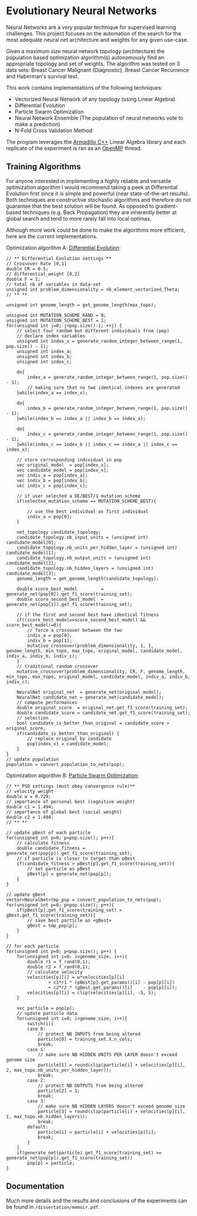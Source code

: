 # Evolutionary Neural Networks

Neural Networks are a very popular technique for supervised learning challenges. This project focuses on the automation of the search for the most adequate neural net architecture and weights for any given use-case. 

Given a maximum size neural network topology (architecture) the population based optimization algorithm(s) autonomously find an appropriate topology and set of weights. The algorithm was tested on 3 data sets: Breast Cancer Malignant (Diagnostic), Breast Cancer Recurrence and Haberman's survival test.

This work contains implementations of the following techniques:
 - Vectorized Neural Network of any topology (using Linear Algebra)
 - Differential Evolution
 - Particle Swarm Optimization
 - Neural Network Ensemble (The population of neural networks vote to make a prediction)
 - N-Fold Cross Validation Method

The program leverages the [Armadillo C++](http://arma.sourceforge.net/) Linear Algebra library and each replicate of the experiment is ran as an [OpenMP](http://openmp.org/wp/) thread.



## Training Algorithms

For anyone interested in implementing a highly reliable and versatile optimization algorithm I would recommend taking a peek at Differential Evolution first since it is simple and powerful (near state-of-the-art results). Both techniques are constructive stochastic algorithms and therefore do not guarantee that the best solution will be found. As opposed to gradient-based techniques (e.g. Back Propagation) they are inherently better at global search and tend to more rarely fall into local optimas. 

Although more work could be done to make the algorithms more efficient, here are the current implementations.

Optimization algorithm A: [Differential Evolution](https://en.wikipedia.org/wiki/Differential_evolution):

```
// ** Differential Evolution settings **
// Crossover Rate [0,1]
double CR = 0.5;
// differential_weight [0,2]
double F = 1;
// total nb of variables in data-set
unsigned int problem_dimensionality = nb_element_vectorized_Theta;    
// ** **

unsigned int genome_length = get_genome_length(max_topo);

unsigned int MUTATION_SCHEME_RAND = 0;
unsigned int MUTATION_SCHEME_BEST = 1;
for(unsigned int j=0; j<pop.size()-1; ++j) {
    // select four random but different individuals from (pop)
    // declare index variables
    unsigned int index_x = generate_random_integer_between_range(1, pop.size() - 1);
    unsigned int index_a;
    unsigned int index_b;
    unsigned int index_c;

    do{
        index_a = generate_random_integer_between_range(1, pop.size() - 1);
        // making sure that no two identical indexes are generated
    }while(index_a == index_x);

    do{
        index_b = generate_random_integer_between_range(1, pop.size() - 1);
    }while(index_b == index_a || index_b == index_x);

    do{
        index_c = generate_random_integer_between_range(1, pop.size() - 1);
    }while(index_c == index_b || index_c == index_a || index_c == index_x);

    // store corresponding individual in pop
    vec original_model  = pop[index_x];
    vec candidate_model = pop[index_x];
    vec indiv_a = pop[index_a];
    vec indiv_b = pop[index_b];
    vec indiv_c = pop[index_c];

    // if user selected a DE/BEST/1 mutation scheme
    if(selected_mutation_scheme == MUTATION_SCHEME_BEST){

        // use the best individual as first individual
        indiv_a = pop[0];
    }

    net_topology candidate_topology;
    candidate_topology.nb_input_units = (unsigned int) candidate_model[0];
    candidate_topology.nb_units_per_hidden_layer = (unsigned int) candidate_model[1];
    candidate_topology.nb_output_units = (unsigned int) candidate_model[2];
    candidate_topology.nb_hidden_layers = (unsigned int) candidate_model[3];
    genome_length = get_genome_length(candidate_topology);

    double score_best_model         = generate_net(pop[0]).get_f1_score(training_set);
    double score_second_best_model  = generate_net(pop[1]).get_f1_score(training_set);

    // if the first and second best have identical fitness
    if((score_best_model==score_second_best_model) && score_best_model!=0){
        // force a crossover between the two
        indiv_a = pop[0];
        indiv_b = pop[1];
        mutative_crossover(problem_dimensionality, 1, 1, genome_length, min_topo, max_topo, original_model, candidate_model, indiv_a, indiv_b, indiv_c);
    }
    // traditional random crossover
    mutative_crossover(problem_dimensionality, CR, F, genome_length, min_topo, max_topo, original_model, candidate_model, indiv_a, indiv_b, indiv_c);

    NeuralNet original_net  = generate_net(original_model);
    NeuralNet candidate_net = generate_net(candidate_model);
    // compute performances
    double original_score  = original_net.get_f1_score(training_set);
    double candidate_score = candidate_net.get_f1_score(training_set);
    // selection
    bool candidate_is_better_than_original = candidate_score > original_score;
    if(candidate_is_better_than_original) {
        // replace original by candidate
        pop[index_x] = candidate_model;
    }
}
// update population
population = convert_population_to_nets(pop);
```



Optimization algorithm B: [Particle Swarm Optimization](https://en.wikipedia.org/wiki/Particle_swarm_optimization):

```
// ** PSO settings (must obey convergence rule)**
// velocity weight
double w = 0.729;
// importance of personal best (cognitive weight)
double c1 = 1.494;
// importance of global best (social weight)
double c2 = 1.494;
// ** **

// update pBest of each particle
for(unsigned int p=0; p<pop.size(); p++){
    // calculate fitness
    double candidate_fitness = generate_net(pop[p]).get_f1_score(training_set);
    // if particle is closer to target than pBest
    if(candidate_fitness > pBest[p].get_f1_score(training_set)){
        // set particle as pBest
        pBest[p] = generate_net(pop[p]);
    }
}

// update gBest
vector<NeuralNet>tmp_pop = convert_population_to_nets(pop);
for(unsigned int p=0; p<pop.size(); p++){
    if(pBest[p].get_f1_score(training_set) > gBest.get_f1_score(training_set)){
        // save best particle as <gBest>
        gBest = tmp_pop[p];
    }
}

// for each particle
for(unsigned int p=0; p<pop.size(); p++) {
    for(unsigned int i=0; i<genome_size; i++){
        double r1 = f_rand(0,1);
        double r2 = f_rand(0,1);
        // calculate velocity
        velocities[p][i] = w*velocities[p][i]
                + c1*r1 * (pBest[p].get_params()[i] - pop[p][i])
                + c2*r2 * (gBest.get_params()[i]    - pop[p][i]);
        velocities[p][i] = clip(velocities[p][i], -5, 5);
    }

    vec particle = pop[p];
    // update particle data
    for(unsigned int i=0; i<genome_size; i++){
        switch(i){
        case 0:
            // protect NB INPUTS from being altered
            particle[0] = training_set.X.n_cols;
            break;
        case 1:
            // make sure NB HIDDEN UNITS PER LAYER doesn't exceed genome size
            particle[1] = round(clip(particle[i] + velocities[p][i], 2, max_topo.nb_units_per_hidden_layer));
            break;
        case 2:
            // protect NB OUTPUTS from being altered
            particle[2] = 1;
            break;
        case 3:
            // make sure NB HIDDEN LAYERS doesn't exceed genome size
            particle[3] = round(clip(particle[i] + velocities[p][i], 1, max_topo.nb_hidden_layers));
            break;
        default:
            particle[i] = particle[i] + velocities[p][i];
            break;
        }
    }
    if(generate_net(particle).get_f1_score(training_set) >= generate_net(pop[p]).get_f1_score(training_set))
        pop[p] = particle;
}
```


## Documentation

Much more details and the results and conclusions of the experiments can be found in `/dissertation/memoir.pdf`.